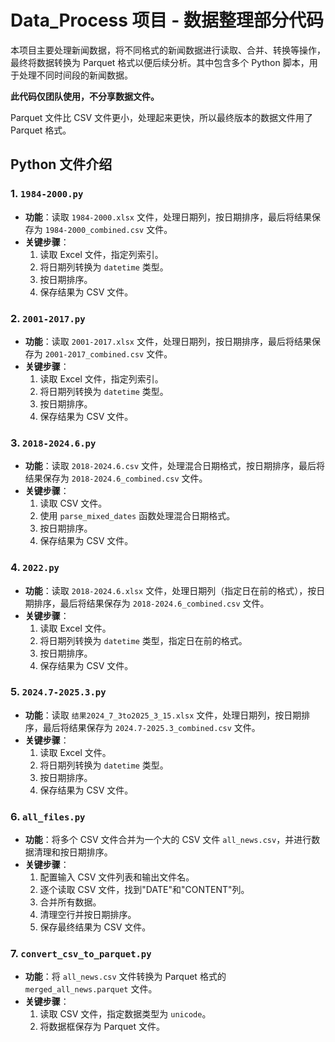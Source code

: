 # Data_Process 项目 - 数据整理部分代码

本项目主要处理新闻数据，将不同格式的新闻数据进行读取、合并、转换等操作，最终将数据转换为 Parquet 格式以便后续分析。其中包含多个 Python 脚本，用于处理不同时间段的新闻数据。

**此代码仅团队使用，不分享数据文件。**

Parquet 文件比 CSV 文件更小，处理起来更快，所以最终版本的数据文件用了 Parquet 格式。

## Python 文件介绍

### 1. `1984-2000.py`
- **功能**：读取 `1984-2000.xlsx` 文件，处理日期列，按日期排序，最后将结果保存为 `1984-2000_combined.csv` 文件。
- **关键步骤**：
  1. 读取 Excel 文件，指定列索引。
  2. 将日期列转换为 `datetime` 类型。
  3. 按日期排序。
  4. 保存结果为 CSV 文件。

### 2. `2001-2017.py`
- **功能**：读取 `2001-2017.xlsx` 文件，处理日期列，按日期排序，最后将结果保存为 `2001-2017_combined.csv` 文件。
- **关键步骤**：
  1. 读取 Excel 文件，指定列索引。
  2. 将日期列转换为 `datetime` 类型。
  3. 按日期排序。
  4. 保存结果为 CSV 文件。

### 3. `2018-2024.6.py`
- **功能**：读取 `2018-2024.6.csv` 文件，处理混合日期格式，按日期排序，最后将结果保存为 `2018-2024.6_combined.csv` 文件。
- **关键步骤**：
  1. 读取 CSV 文件。
  2. 使用 `parse_mixed_dates` 函数处理混合日期格式。
  3. 按日期排序。
  4. 保存结果为 CSV 文件。

### 4. `2022.py`
- **功能**：读取 `2018-2024.6.xlsx` 文件，处理日期列（指定日在前的格式），按日期排序，最后将结果保存为 `2018-2024.6_combined.csv` 文件。
- **关键步骤**：
  1. 读取 Excel 文件。
  2. 将日期列转换为 `datetime` 类型，指定日在前的格式。
  3. 按日期排序。
  4. 保存结果为 CSV 文件。

### 5. `2024.7-2025.3.py`
- **功能**：读取 `结果2024_7_3to2025_3_15.xlsx` 文件，处理日期列，按日期排序，最后将结果保存为 `2024.7-2025.3_combined.csv` 文件。
- **关键步骤**：
  1. 读取 Excel 文件。
  2. 将日期列转换为 `datetime` 类型。
  3. 按日期排序。
  4. 保存结果为 CSV 文件。

### 6. `all_files.py`
- **功能**：将多个 CSV 文件合并为一个大的 CSV 文件 `all_news.csv`，并进行数据清理和按日期排序。
- **关键步骤**：
  1. 配置输入 CSV 文件列表和输出文件名。
  2. 逐个读取 CSV 文件，找到"DATE"和"CONTENT"列。
  3. 合并所有数据。
  4. 清理空行并按日期排序。
  5. 保存最终结果为 CSV 文件。

### 7. `convert_csv_to_parquet.py`
- **功能**：将 `all_news.csv` 文件转换为 Parquet 格式的 `merged_all_news.parquet` 文件。
- **关键步骤**：
  1. 读取 CSV 文件，指定数据类型为 `unicode`。
  2. 将数据框保存为 Parquet 文件。

